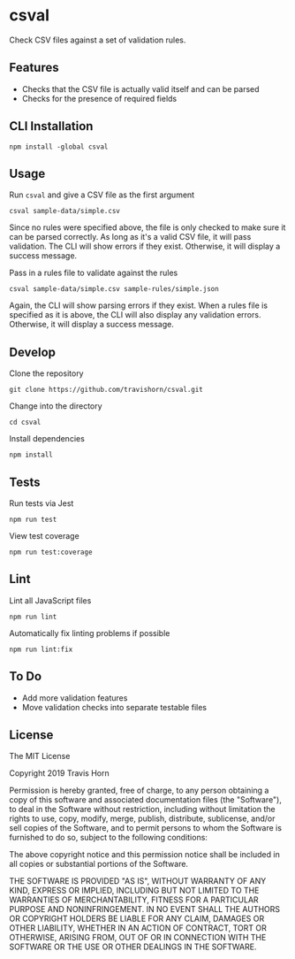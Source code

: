 # csval

Check CSV files against a set of validation rules.

## Features

- Checks that the CSV file is actually valid itself and can be parsed
- Checks for the presence of required fields

## CLI Installation

```
npm install -global csval
```

## Usage

Run `csval` and give a CSV file as the first argument

```
csval sample-data/simple.csv
```

Since no rules were specified above, the file is only checked to make sure it
can be parsed correctly. As long as it's a valid CSV file, it will pass
validation. The CLI will show errors if they exist. Otherwise, it will display
a success message.

Pass in a rules file to validate against the rules

```
csval sample-data/simple.csv sample-rules/simple.json
```

Again, the CLI will show parsing errors if they exist. When a rules file is
specified as it is above, the CLI will also display any validation errors.
Otherwise, it will display a success message.

## Develop

Clone the repository

```
git clone https://github.com/travishorn/csval.git
```

Change into the directory

```
cd csval
```

Install dependencies

```
npm install
```

## Tests

Run tests via Jest

```
npm run test
```

View test coverage

```
npm run test:coverage
```

## Lint

Lint all JavaScript files

```
npm run lint
```

Automatically fix linting problems if possible

```
npm run lint:fix
```

## To Do

- Add more validation features
- Move validation checks into separate testable files

## License

The MIT License

Copyright 2019 Travis Horn

Permission is hereby granted, free of charge, to any person obtaining a copy of
this software and associated documentation files (the "Software"), to deal in
the Software without restriction, including without limitation the rights to
use, copy, modify, merge, publish, distribute, sublicense, and/or sell copies of
the Software, and to permit persons to whom the Software is furnished to do so,
subject to the following conditions:

The above copyright notice and this permission notice shall be included in all
copies or substantial portions of the Software.

THE SOFTWARE IS PROVIDED "AS IS", WITHOUT WARRANTY OF ANY KIND, EXPRESS OR
IMPLIED, INCLUDING BUT NOT LIMITED TO THE WARRANTIES OF MERCHANTABILITY, FITNESS
FOR A PARTICULAR PURPOSE AND NONINFRINGEMENT. IN NO EVENT SHALL THE AUTHORS OR
COPYRIGHT HOLDERS BE LIABLE FOR ANY CLAIM, DAMAGES OR OTHER LIABILITY, WHETHER
IN AN ACTION OF CONTRACT, TORT OR OTHERWISE, ARISING FROM, OUT OF OR IN
CONNECTION WITH THE SOFTWARE OR THE USE OR OTHER DEALINGS IN THE SOFTWARE.
